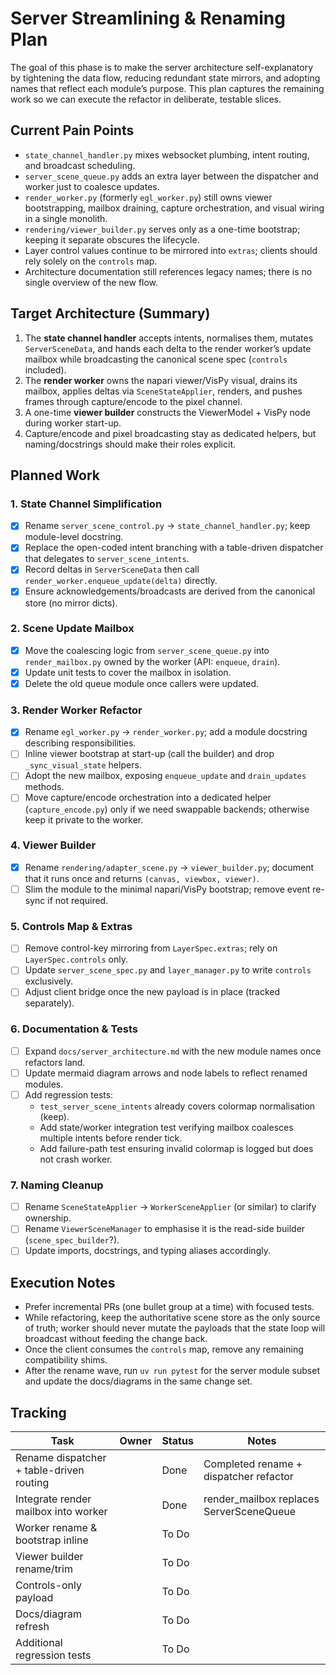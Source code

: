 # Server Streamlining & Renaming Plan

The goal of this phase is to make the server architecture self-explanatory by tightening the data
flow, reducing redundant state mirrors, and adopting names that reflect each module’s purpose. This
plan captures the remaining work so we can execute the refactor in deliberate, testable slices.

## Current Pain Points

- `state_channel_handler.py` mixes websocket plumbing, intent routing, and broadcast scheduling.
- `server_scene_queue.py` adds an extra layer between the dispatcher and worker just to coalesce
  updates.
- `render_worker.py` (formerly `egl_worker.py`) still owns viewer bootstrapping, mailbox draining, capture orchestration, and
  visual wiring in a single monolith.
- `rendering/viewer_builder.py` serves only as a one-time bootstrap; keeping it separate obscures the
  lifecycle.
- Layer control values continue to be mirrored into `extras`; clients should rely solely on the
  `controls` map.
- Architecture documentation still references legacy names; there is no single overview of the new
  flow.

## Target Architecture (Summary)

1. The **state channel handler** accepts intents, normalises them, mutates `ServerSceneData`, and
   hands each delta to the render worker’s update mailbox while broadcasting the canonical scene spec
   (`controls` included).
2. The **render worker** owns the napari viewer/VisPy visual, drains its mailbox, applies deltas via
   `SceneStateApplier`, renders, and pushes frames through capture/encode to the pixel channel.
3. A one-time **viewer builder** constructs the ViewerModel + VisPy node during worker start-up.
4. Capture/encode and pixel broadcasting stay as dedicated helpers, but naming/docstrings should make
   their roles explicit.

## Planned Work

### 1. State Channel Simplification
- [x] Rename `server_scene_control.py` → `state_channel_handler.py`; keep module-level docstring.
- [x] Replace the open-coded intent branching with a table-driven dispatcher that delegates to
      `server_scene_intents`.
- [x] Record deltas in `ServerSceneData` then call `render_worker.enqueue_update(delta)` directly.
- [x] Ensure acknowledgements/broadcasts are derived from the canonical store (no mirror dicts).

### 2. Scene Update Mailbox
- [x] Move the coalescing logic from `server_scene_queue.py` into `render_mailbox.py` owned by
      the worker (API: `enqueue`, `drain`).
- [x] Update unit tests to cover the mailbox in isolation.
- [x] Delete the old queue module once callers were updated.

### 3. Render Worker Refactor
- [x] Rename `egl_worker.py` → `render_worker.py`; add a module docstring describing responsibilities.
- [ ] Inline viewer bootstrap at start-up (call the builder) and drop `_sync_visual_state` helpers.
- [ ] Adopt the new mailbox, exposing `enqueue_update` and `drain_updates` methods.
- [ ] Move capture/encode orchestration into a dedicated helper (`capture_encode.py`) only if we need
      swappable backends; otherwise keep it private to the worker.

### 4. Viewer Builder
- [x] Rename `rendering/adapter_scene.py` → `viewer_builder.py`; document that it runs once and
      returns `(canvas, viewbox, viewer)`.
- [ ] Slim the module to the minimal napari/VisPy bootstrap; remove event re-sync if not required.

### 5. Controls Map & Extras
- [ ] Remove control-key mirroring from `LayerSpec.extras`; rely on `LayerSpec.controls` only.
- [ ] Update `server_scene_spec.py` and `layer_manager.py` to write `controls` exclusively.
- [ ] Adjust client bridge once the new payload is in place (tracked separately).

### 6. Documentation & Tests
- [ ] Expand `docs/server_architecture.md` with the new module names once refactors land.
- [ ] Update mermaid diagram arrows and node labels to reflect renamed modules.
- [ ] Add regression tests:
  - `test_server_scene_intents` already covers colormap normalisation (keep).
  - Add state/worker integration test verifying mailbox coalesces multiple intents before render tick.
  - Add failure-path test ensuring invalid colormap is logged but does not crash worker.

### 7. Naming Cleanup
- [ ] Rename `SceneStateApplier` → `WorkerSceneApplier` (or similar) to clarify ownership.
- [ ] Rename `ViewerSceneManager` to emphasise it is the read-side builder (`scene_spec_builder`?).
- [ ] Update imports, docstrings, and typing aliases accordingly.

## Execution Notes

- Prefer incremental PRs (one bullet group at a time) with focused tests.
- While refactoring, keep the authoritative scene store as the only source of truth; worker should
  never mutate the payloads that the state loop will broadcast without feeding the change back.
- Once the client consumes the `controls` map, remove any remaining compatibility shims.
- After the rename wave, run `uv run pytest` for the server module subset and update the docs/diagrams
  in the same change set.

## Tracking

| Task                                          | Owner | Status | Notes |
|-----------------------------------------------|-------|--------|-------|
| Rename dispatcher + table-driven routing      |       | Done   | Completed rename + dispatcher refactor |
| Integrate render mailbox into worker          |       | Done   | render_mailbox replaces ServerSceneQueue |
| Worker rename & bootstrap inline              |       | To Do  |       |
| Viewer builder rename/trim                    |       | To Do  |       |
| Controls-only payload                         |       | To Do  |       |
| Docs/diagram refresh                          |       | To Do  |       |
| Additional regression tests                   |       | To Do  |       |
